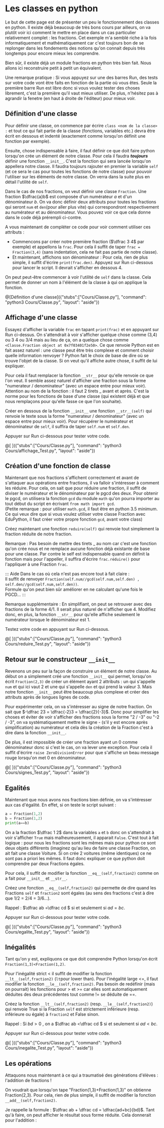 # Les classes en python

Le but de cette page est de présenter un peu le fonctionnement des classes en python. Il existe déjà beaucoup de très bons cours par ailleurs, on va plutôt voir ici comment le mettre en place dans un cas particulier relativement complet : les fractions.  Cet exemple m'a semblé riche à la fois informatiquement et mathématiquement car c'est toujours bon de se replonger dans les fondements des notions qu'on connait depuis très longtemps pour encore mieux les comprendre.

Bien sûr, il existe déjà un module fractions en python très bien fait. Nous allons ici reconstruire petit à petit un équivalent.

Une remarque pratique : Si vous appuyez sur une des barres Run, des tests sur votre code vont être faits en fonction de la partie où vous êtes. Seule la première barre Run est libre donc si vous voulez tester des choses librement, c'est la première qu'il vaut mieux utiliser. De plus, n'hésitez pas à agrandir la fenetre (en haut à droite de l'éditeur) pour mieux voir.

## Définition d'une classe

Pour définir une classe, on commence par écrire `class <nom de la classe> :` et tout ce qui fait partie de la classe (fonctions, variables etc.) devra être écrit en dessous et indenté (exactement comme lorsqu'on définit une fonction par exemple).

Ensuite, chose indispensable à faire, il faut définir ce que doit faire python lorsqu'on crée un élément de notre classe. Pour cela il faudra ***toujours*** définir une fonction `__init__`. C'est la fonction qui sera lancée lorsqu'on appellera notre classe. Il faudra toujours rajouter en premier la variable `self` (et ce sera le cas pour toutes les fonctions de notre classe) pour pouvoir l'utiliser sur les éléments de notre classe. On verra dans la suite plus en détail l'utilité de `self`. 

Dans le cas de nos fractions, on veut définir une classe `Fraction`. Une fraction $`\dfrac{a}b`$ est composée d'un numérateur $`a`$ et d'un dénominateur $`b`$. On va donc définir deux attributs pour toutes les fractions qui seront `num` et `den`(pour aller plus vite) qui correspondront respectivement au numérateur et au dénominateur. Vous pouvez voir ce que cela donne dans le code déjà prérempli ci-contre.

A vous maintenant de compléter ce code pour voir comment utiliser ces attributs :

- Commencons par créer notre première fraction ($`\dfrac 3 4`$ par exemple) et appellons la `frac`. Pour cela il suffit de taper `frac = Fraction(3,4)` (sans indentation, cela ne fait pas partie de notre classe).
- Et maintenant, affichons son dénominateur : Pour cela, rien de plus simple, il suffit d'écrire `print(frac.den)`. Appuyez sur Run ci-dessous pour lancer le script. Il devrait s'afficher en dessous 4.

On peut peut-être commencer à voir l'utilité de `self` dans la classe. Cela permet de donner un nom à l'élément de la classe à qui on applique la fonction.

@[Définition d'une classe]({"stubs":["Cours/Classe.py"], "command": "python3 Cours/Classe.py", "layout": "aside"})

## Affichage d'une classe

Essayez d'afficher la variable `frac` en tapant `print(frac)` et en appuyant sur Run ci-dessus. On s'attendrait à voir s'afficher quelque chose comme (3,4) ou 3 4 ou 3/4 mais au lieu de ça, on a quelque chose comme `<Classe.Fraction object at 0x7f03401f2e50>`. Ce que renvoie Python est en fait assez naturel : une classe peut être très complexe et comment choisir quelle information renvoyer ? Python fait le choix de base de dire où se trouve l'objet de la classe. Si on veut qu'il affiche autre chose, il suffit de lui expliquer.

Pour cela il faut remplacer la fonction `__str__` pour qu'elle renvoie ce que l'on veut. Il semble assez naturel d'afficher une fraction sous la forme "numerateur / denominateur" (avec un espace entre pour mieux voir). Attention au nom de la fonction : il faut 2 tirets _ avant et après. C'est la norme pour les fonctions de base d'une classe (qui existent déjà et que nous remplaçons pour qu'elle fasse ce que l'on souhaite).

Créer en dessous de la fonction `__init__` une fonction `__str__(self)` qui renvoie le texte sous la forme "numerateur / denominateur" (avec un espace entre pour mieux voir). Pour récupérer le numérateur et dénominateur de `self`, il suffira de taper `self.num` et `self.den`.

Appuyer sur Run ci-dessous pour tester votre code.

@[ ]({"stubs":["Cours/Classe.py"], "command": "python3 Cours/affichage_Test.py", "layout": "aside"})

## Création d'une fonction de classe

Maintenant que nos fractions s'affichent correctement et avant de s'attaquer aux opérations entre fractions, il va falloir s'intéresser à comment les réduire. Pour cela, on sait que pour réduire une fraction, il suffit de diviser le numérateur et le dénominateur par le pgcd des deux. Pour obtenir le pgcd, on utilisera la fonction `gcd` du module `math` qu'on pourra importer au tout début du script en écrivant `from math import gcd`.  
(Petite remarque : pour utiliser `math.gcd`, il faut être en python 3.5 minimum. Ce qui veux dire que si vous voulez utiliser votre classe Fraction avec EduPython, il faut créer votre propre fonction `gcd`, avant votre class)

Créez maintenant une fonction `reduire(self)` qui renvoie tout simplement la fraction réduite de notre fraction.

Remarque : Pas besoin de mettre des tirets _ au nom car c'est une fonction qu'on crée nous et ne remplace aucune fonction déjà existante de base pour une classe. Par contre le self est indispensable quand on définit la fonction mais pour l'appeller, il suffira d'écrire  `frac.réduire()` pour l'appliquer à une Fraction `frac`.

::: Aide
Dans le cas où cela n'est pas encore tout à fait claire :  
Il suffit de renvoyer `Fraction(self.num//gcd(self.num,self.den) , self.den//gcd(self.num,self.den))`.  
Formule qu'on peut bien sûr améliorer en ne calculant qu'une fois le PGCD...
:::

Remarque supplémentaire : En simplifiant, on peut se retrouver avec des fractions de la forme 4/1. Il serait plus naturel de n'afficher que 4. Modifiez donc, en plus, la fonction `__str__` pour qu'elle affiche seulement le numérateur lorsque le dénominateur est 1.

Testez votre code en appuyant sur Run ci-dessous.

@[ ]({"stubs":["Cours/Classe.py"], "command": "python3 Cours/reduire_Test.py", "layout": "aside"})

## Retour sur le constructeur `__init__`

Revenons un peu sur la façon de construire un élément de notre classe. Au début on a simplement créé une fonction `__init__` qui permet, lorsqu'on écrit `Fraction(2,3)` de créer un élément ayant 2 attributs : un qui s'appelle `num` et qui ici vaut 2 et une qui s'appelle `den` et qui prend la valeur 3. Mais notre fonction `__init__` peut être beaucoup plus complexe et créer des attributs après de longues lignes de code.

Pour expérimenter cela, on va s'intéresser au signe de notre fraction. On sait que $`-\dfrac 23 = \dfrac{-2}3 = \dfrac{2}{-3}`$. Donc pour simplifier les choses et éviter de voir s'afficher des fractions sous la forme "2 / -3" ou "-2 / -3", on va systématiquement mettre le signe - (s'il y est encore après simplification) au numérateur et cela dès la création de la Fraction c'est à dire dans la fonction `__init__`.

De plus, il est impossible de créer une fraction ayant un 0 comme dénominateur donc si c'est le cas, on va lever une exception. Pour cela il suffit d'écrire `raise ZeroDivisionError` pour que s'affiche un beau message rouge lorsqu'on met 0 en dénominateur.

@[ ]({"stubs":["Cours/Classe.py"], "command": "python3 Cours/signes_Test.py", "layout": "aside"})


## Egalités

Maintenant que nous avons nos fractions bien définie, on va s'intéresser aux cas d'égalité. En effet, si on teste le script suivant :
```python
a = Fraction(1,2)
b = Fraction(1,2)
print(a==b)
```
On a la fraction $`\dfrac 1 2`$ dans la variables `a` et `b` donc on s'attendrait à voir s'afficher `True` mais malheureusement, il apparait `False`. C'est tout à fait logique : pour nous les fractions sont les mêmes mais pour python ce sont deux objets différents (imaginez qu'au lieu de faire une classe Fraction, on ait fait une classe Voiture. Si on crée 2 voitures (même identiques) ce ne sont pas a priori les mêmes. Il faut donc expliquer ce que python doit comprendre par deux Fractions égales.

Pour cela, il suffit de modifier la fonction `__eq__(self,fraction2)` comme on a fait pour `__init__` et `__str__`.

Créez une fonction `__eq__(self,fraction2)` qui permette de dire quand les Fractions `self` et `fraction2` sont égales (au sens des fractions c'est à dire que 1/2 = 2/4 = 3/6...).

Rappel : $`\dfrac ab =\dfrac cd `$ si et seulement si $`ad=bc`$.

Appuyer sur Run ci-dessous pour tester votre code.

@[ ]({"stubs":["Cours/Classe.py"], "command": "python3 Cours/egalite_Test.py", "layout": "aside"})

## Inégalités

Tant qu'on y est, expliquons ce que doit comprendre Python lorsqu'on écrit `Fraction(1,3)<Fraction(1,2)`.

Pour l'inégalité strict < il suffit de modifier la fonction `__lt__(self,fraction2)` (`lt`pour lower than). Pour l'inégalité large <=, il faut modifier la fonction `__le__(self,fraction2)`. Pas besoin de redéfinir (mais on pourrait) les fonctions pour > et >= car elles sont automatiquement déduites des deux précédentes tout comme != se déduite de ==.

Créez la fonction `__lt__(self,fraction2)` (resp. `__le__(self,fraction2)`) qui renvoie True si la Fraction `self` est strictement inférieure (resp. inférieure ou égale)  à `fraction2` et False sinon.

Rappel : Si $`bd>0`$ , on a $`\dfrac ab <\dfrac cd `$ si et seulement si $`ad<bc`$.

Appuyer sur Run ci-dessous pour tester votre code.

@[ ]({"stubs":["Cours/Classe.py"], "command": "python3 Cours/inegalite_Test.py", "layout": "aside"})

## Les opérations

Attaquons nous maintenant à ce qui a traumatisé des générations d'élèves : l'addition de fractions !

On voudrait que lorsqu'on tape "Fraction(1,3)+Fraction(1,3)" on obtienne Fraction(2,3). Pour cela, rien de plus simple, il suffit de modifier la fonction `__add__(self,fraction2)`. 

Je rappelle la formule : $`\dfrac ab + \dfrac cd = \dfrac{ad+bc}{bd}`$. Tant qu'à faire, on peut afficher le résultat sous forme réduite. Cela donnerait pour l'addition :
```python

```
